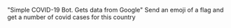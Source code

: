 "Simple COVID-19 Bot. Gets data from Google" 
Send an emoji of a flag and get a number of covid cases for this country
